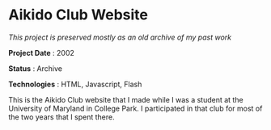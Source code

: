 # Aikido Club Website

*This project is preserved mostly as an old archive of my past work*

**Project Date**
: 2002

**Status**
: Archive

**Technologies**
: HTML, Javascript, Flash

This is the Aikido Club website that I made while I was a student at the University of Maryland in College Park.
I participated in that club for most of the two years that I spent there.

